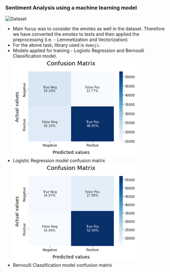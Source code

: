 ### Sentiment Analysis using a machine learning model

![Dataset](https://www.kaggle.com/datasets/kazanova/sentiment140)

- Main focus was to consider the emotes as well in the dataset. Therefore we have converted the emotes to texts and then applied the preprocessing (i.e. - Lemmetization and Vectorization)
- For the above task, library used is `demoji`.
- Models applied for training - Logistic Regression and Bernoulli Classification model.
  ![Logistic Regression model confusion matrix](./LR_model.png)<br>
- Logistic Regression model confusion matrix<br>
  ![Bernoulli Classification model confusion matrix](./BNB_model.png)<br>
- Bernoulli Classification model confusion matrix<br>
